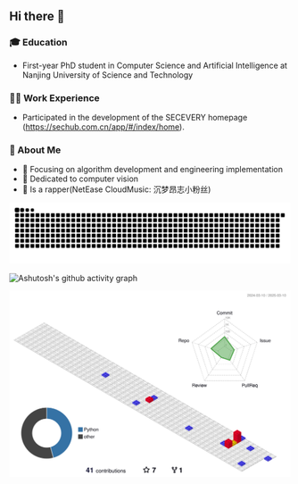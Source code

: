 ## Hi there 👋

<!--
**RainloongCao/RainloongCao** is a ✨ _special_ ✨ repository because its `README.md` (this file) appears on your GitHub profile.

Here are some ideas to get you started:

- 🔭 I’m currently working on ...
- 🌱 I’m currently learning ...
- 👯 I’m looking to collaborate on ...
- 🤔 I’m looking for help with ...
- 💬 Ask me about ...
- 📫 How to reach me: ...
- 😄 Pronouns: ...
- ⚡ Fun fact: ...
-->

### 🎓 Education
- First-year PhD student in Computer Science and Artificial Intelligence at Nanjing University of Science and Technology

### 👨‍💻 Work Experience
- Participated in the development of the SECEVERY homepage (https://sechub.com.cn/app/#/index/home).

### 🚀 About Me
- 🔭 Focusing on algorithm development and engineering implementation
- 🎯 Dedicated to computer vision
- 🤔 Is a rapper(NetEase CloudMusic: 沉梦昂志小粉丝)

<picture>
  <source media="(prefers-color-scheme: dark)" srcset="https://raw.githubusercontent.com/RainloongCao/RainloongCao/output/github-contribution-grid-snake-dark.svg">
  <source media="(prefers-color-scheme: light)" srcset="https://raw.githubusercontent.com/RainloongCao/RainloongCao/output/github-contribution-grid-snake.svg">
  <img alt="github contribution grid snake animation" src="https://raw.githubusercontent.com/RainloongCao/RainloongCao/output/github-contribution-grid-snake.svg">
</picture>



 ![Ashutosh's github activity graph](https://github-readme-activity-graph.vercel.app/graph?username=RainloongCao&theme=rogue)

 ![](./profile-3d-contrib/profile-gitblock.svg)
